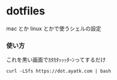 # dotfiles

mac とか linux とかで使うシェルの設定

### 使い方

これを黒い画面でｶﾀｶﾀｯｯｯﾀｰﾝってするだけ

    curl -LSfs https://dot.ayatk.com | bash
